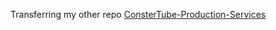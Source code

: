 <p align="center># SinglePageWebApp</p>

<h3 align="center">Transferring my other repo <a href="https://github.com/AriesPlaysNation/ConsterTube-Production-Services">ConsterTube-Production-Services</a><br/>

